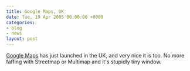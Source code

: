 ```yaml
---
title: Google Maps, UK
date: Tue, 19 Apr 2005 00:00:00 +0000
categories:
- blog
- news
layout: post
---
```


<a href="http://maps.google.co.uk">Google Maps</a> has just launched in the UK, and very nice it is too.  No more faffing with Streetmap or Multimap and it's stupidly tiny window.



